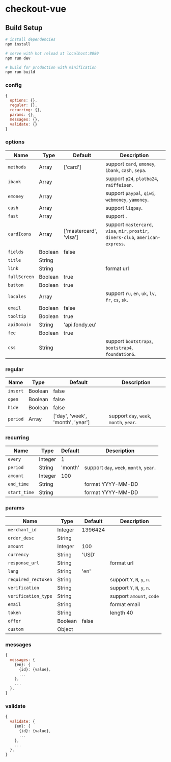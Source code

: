 # checkout-vue

>

## Build Setup

``` bash
# install dependencies
npm install

# serve with hot reload at localhost:8080
npm run dev

# build for production with minification
npm run build
```

### config
``` js
{
  options: {},
  regular: {},
  recurring: {},
  params: {},
  messages: {},
  validate: {}
}
```

### options
Name                  | Type        | Default                 | Description
---                   | ---         | ---                     | ---
`methods`             | Array       | ['card']                | support `card`, `emoney`, `ibank`, `cash`, `sepa`.
`ibank`               | Array       |                         | support `p24`, `platba24`, `raiffeisen`.
`emoney`              | Array       |                         | support `paypal`, `qiwi`, `webmoney`, `yamoney`.
`cash`                | Array       |                         | support `liqpay`.
`fast`                | Array       |                         | support .
`cardIcons`           | Array       | ['mastercard', 'visa']  | support `mastercard`, `visa`, `mir`, `prostir`, `diners-club`, `american-express`.
`fields`              | Boolean     | false                   |
`title`               | String      |                         |
`link`                | String      |                         | format url
`fullScreen`          | Boolean     | true                    |
`button`              | Boolean     | true                    |
`locales`             | Array       |                         | support `ru`, `en`, `uk`, `lv`, `fr`, `cs`, `sk`.
`email`               | Boolean     | false                   |
`tooltip`             | Boolean     | true                    |
`apiDomain`           | String      | 'api.fondy.eu'          |
`fee`                 | Boolean     | true                    |
`css`                 | String      |                         | support `bootstrap3`, `bootstrap4`, `foundation6`.

### regular
Name                  | Type        | Default                 | Description
---                   | ---         | ---                     | ---
`insert`              | Boolean     | false                   |
`open`                | Boolean     | false                   |
`hide`                | Boolean     | false                   |
`period`              | Array       | ['day', 'week', 'month', 'year']| support `day`, `week`, `month`, `year`.

### recurring
Name                  | Type        | Default                 | Description
---                   | ---         | ---                     | ---
`every`               | Integer     | 1                       |
`period`              | String      | 'month'                 | support `day`, `week`, `month`, `year`.
`amount`              | Integer     | 100                     |
`end_time`            | String      |                         | format YYYY-MM-DD
`start_time`          | String      |                         | format YYYY-MM-DD

### params
Name                  | Type        | Default                 | Description
---                   | ---         | ---                     | ---
`merchant_id`         | Integer     | 1396424                 |
`order_desc`          | String      |                         |
`amount`              | Integer     | 100                     |
`currency`            | String      | 'USD'                   |
`response_url`        | String      |                         | format url
`lang`                | String      | 'en'                    |
`required_rectoken`   | String      |                         | support `Y`, `N`, `y`, `n`.
`verification`        | String      |                         | support `Y`, `N`, `y`, `n`.
`verification_type`   | String      |                         | support `amount`, `code`
`email`               | String      |                         | format email
`token`               | String      |                         | length 40
`offer`               | Boolean     | false                   |
`custom`              | Object      |                         |

### messages
``` js
{
  messages: {
    {en}: {
      {id}: {value},
      ...
    },
    ...
  },
}
```

### validate
``` js
{
  validate: {
    {en}: {
      {id}: {value},
      ...
    },
    ...
  },
}
```




